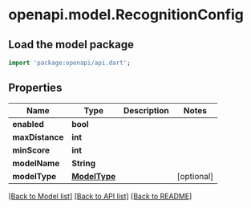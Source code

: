 # openapi.model.RecognitionConfig

## Load the model package
```dart
import 'package:openapi/api.dart';
```

## Properties
Name | Type | Description | Notes
------------ | ------------- | ------------- | -------------
**enabled** | **bool** |  | 
**maxDistance** | **int** |  | 
**minScore** | **int** |  | 
**modelName** | **String** |  | 
**modelType** | [**ModelType**](ModelType.md) |  | [optional] 

[[Back to Model list]](../README.md#documentation-for-models) [[Back to API list]](../README.md#documentation-for-api-endpoints) [[Back to README]](../README.md)


